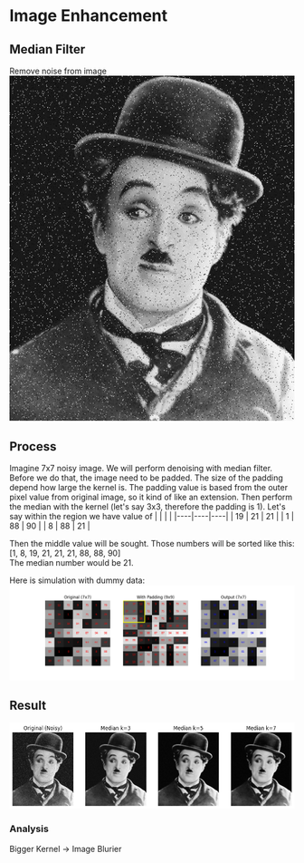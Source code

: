 # Image Enhancement
## Median Filter
Remove noise from image\
![](https://github.com/ThomasArtemius/Image-Enhancement/blob/main/noisy_charlie_chaplin.png)
## Process
Imagine 7x7 noisy image. We will perform denoising with median filter. Before we do that, the image need to be padded. The size of the padding depend how large the kernel is. The padding value is based from the outer pixel value from original image, so it kind of like an extension. Then perform the median with the kernel (let's say 3x3, therefore the padding is 1). Let's say within the region we have value of
|    |    |    |
|----|----|----|
| 19 | 21 | 21 |
| 1  | 88 | 90 |
| 8  | 88 | 21 |

Then the middle value will be sought. Those numbers will be sorted like this: [1, 8, 19, 21, 21, 21, 88, 88, 90]\
The median number would be 21.

Here is simulation with dummy data:
![](https://github.com/ThomasArtemius/Image-Enhancement/blob/main/median_demo_numbers.gif)
## Result
![](https://github.com/ThomasArtemius/Image-Enhancement/blob/main/Result%20Denoise.png)
### Analysis
Bigger Kernel -> Image Blurier
